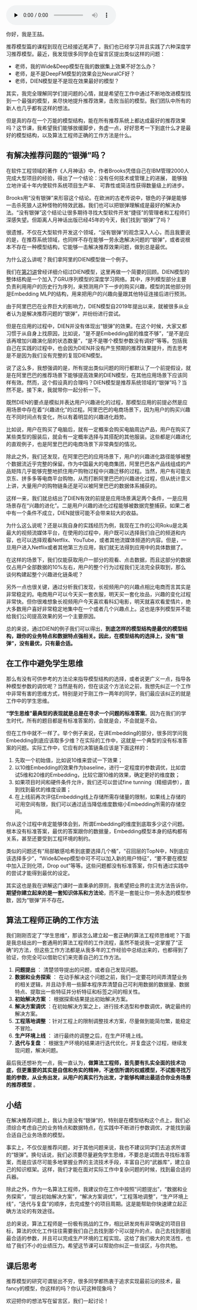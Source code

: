 <audio id="audio" title="特别加餐 | “银弹”不可靠，最优的模型结构该怎么找？" controls="" preload="none"><source id="mp3" src="https://static001.geekbang.org/resource/audio/1a/f1/1a5c171f40ce8405065c20debc6bf6f1.mp3"></audio>

你好，我是王喆。

推荐模型篇的课程到现在已经接近尾声了，我们也已经学习并且实践了六种深度学习推荐模型。最近，我发现很多同学会在留言区提出类似这样的问题：

- 老师，我的Wide&amp;Deep模型在我的数据集上效果不好怎么办？
- 老师，是不是DeepFM模型的效果会比NeuralCF好？
- 老师，DIEN模型是不是现在效果最好的模型？

其实，我完全理解同学们提问题的心情，就是希望在工作中通过不断地改进模型找到一个最强的模型，来尽快地提升推荐效果，击败当前的模型。我们团队中所有的新人也几乎都有这样的想法。

但是真的存在一个万能的模型结构，能在所有推荐系统上都达成最好的推荐效果吗？这节课，我希望我们能够放缓脚步，务虚一点，好好思考一下到底什么才是最好的模型结构，以及算法工程师正确的工作方法是什么。

## 有解决推荐问题的“银弹”吗？

在软件工程领域的著作《人月神话》中，作者Brooks凭借自己在IBM管理2000人完成大型项目的经验，得出了一个结论：没有任何技术或管理上的进展， 能够独立地许诺十年内使软件系统项目生产率、 可靠性或简洁性获得数量级上的进步。

Brooks用“没有银弹”来形容这个结论。在欧洲的古老传说中，银色的子弹是能够一击杀死狼人这种怪物的特效武器。我们也可以把银弹理解成是最好的解决办法。“没有银弹”这个结论让很多期待寻找大型软件开发“捷径”的管理者和工程师们深感失望。但距离人月神话出版已经45年的今天，我们找到“银弹”了吗？

很遗憾，不仅在大型软件开发这个领域，“没有银弹”的观念深入人心，而且我要说的是，在推荐系统领域，也同样不存在能够一劳永逸解决问题的“银弹”，或者说根本不存在一种模型结构，它能够一击解决推荐效果问题，做到总是最优。

为什么这么讲呢？我们拿阿里的DIEN模型做一个例子。

我们在[第21讲](https://time.geekbang.org/column/article/313736)曾经详细介绍过DIEN模型，这里再做一个简要的回顾。DIEN模型的整体结构是一个加入了GRU序列模型的深度学习网络。其中，序列模型部分主要负责利用用户的历史行为序列，来预测用户下一步的购买兴趣，模型的其他部分则是Embedding MLP的结构，用来把用户的兴趣向量跟其他特征连接后进行预测。

由于阿里巴巴在业界巨大的影响力，DIEN模型自2019年提出以来，就被很多从业者认为是解决推荐问题的“银弹”，并纷纷进行尝试。

但是在应用的过程中，DIEN并没有体现出“银弹”的效果。在这个时候，大家又都习惯于从自身上找原因，比如说，“是不是Embedding层的维度不够”，“是不是应该再增加兴趣演化层的状态数量”，“是不是哪个模型参数没有调好”等等。包括我自己在实践的过程中，也会因为DIEN并没有产生预期的推荐效果提升，而去思考是不是因为我们没有完整的复现DIEN模型。

说了这么多，我想强调的是，所有提出类似问题的同行都默认了一个前提假设，就是在阿里巴巴的推荐场景下能够提高效果的DIEN模型，在其他应用场景下应该同样有效。然而，这个假设真的合理吗？DIEN模型是推荐系统领域的“银弹”吗？当然不是。接下来，我就带你一起分析一下。

既然DIEN的要点是模拟并表达用户兴趣进化的过程，那模型应用的前提必然是应用场景中存在着“兴趣进化”的过程。阿里巴巴的电商场景下，因为用户的购买兴趣在不同时间点有变化，所以有着明显的兴趣进化趋势。

比如说，用户在购买了电脑后，就有一定概率会购买电脑周边产品，用户在购买了某些类型的服装后，就会有一定概率选择与其搭配的其他服装。这些都是兴趣进化的直观例子，也是阿里巴巴的电商场景下非常典型的情况。

除此之外，我们还发现，在阿里巴巴的应用场景下，用户的兴趣进化路径能够被整个数据流近乎完整的保留。作为中国最大的电商集团，阿里巴巴各产品线组成的产品矩阵几乎能够完整地抓住用户购物过程中兴趣迁移的过程。当然，用户有可能去京东、拼多多等电商平台购物，从而打断阿里巴巴的兴趣进化过程，但从统计意义上讲，大量用户的购物链条还是可以被阿里巴巴的数据体系捕获的。

这样一来，我们就总结出了DIEN有效的前提是应用场景满足两个条件，一是应用场景存在“兴趣的进化”。二是用户兴趣的进化过程能够被数据完整捕获。如果二者中有一个条件不成立，DIEN就很可能不会带来较大的收益。

为什么这么说呢？还是以我自身的实践经历为例，我现在工作的公司Roku是北美最大的视频流媒体平台，在使用的过程中，用户既可以选择我们自己的频道和内容，也可以选择观看Netflix、YouTube，或者其他流媒体频道的内容。但是，一旦用户进入Netflix或者其他第三方应用，我们就无法得到应用中的具体数据了。

在这样的场景下，我们仅能获取用户一部分的观看、点击数据，而且这部分的数据仅占用户全部数据的10%左右，用户的整个行为过程我们无法完全获取到，那么谈何构建起整个兴趣进化链条呢？

另外一点也很关键，通过分析我们发现，长视频用户的兴趣点相比电商而言其实是非常稳定的。电商用户可以今天买一套衣服，明天买一套化妆品，兴趣的变化过程非常快。但你很难想象长视频用户今天喜欢看科幻电影，明天就喜欢看爱情片，绝大多数用户喜好非常稳定地集中在一个或者几个兴趣点上。这也是序列模型并不能给我们公司提高效果的另一个主要原因。

总的来说，通过DIEN的例子我们可以得出，**到底怎样的模型结构是最优的模型结构，跟你的业务特点和数据特点强相关。因此，在模型结构的选择上，没有“银弹”，没有最优，只有最合适。**

## 在工作中避免学生思维

那么有没有可供参考的方法论来指导模型结构的选择，或者说更广义一点，指导各种模型参数的调优呢？当然是有的，但在谈这个方法论之前，我想先纠正一个工作中非常有害的思维方式，特别是对于刚工作一两年的同学，我们最应该纠正的就是工作中的学生思维。

**“学生思维”最典型的表现就是总是在寻求一个问题的标准答案**。因为在我们的学生时代，所有的题目都是有标准答案的，会就是会，不会就是不会。

但在工作中就不一样了。举个例子来说，在讲Embedding的部分，很多同学问我Embedding到底应该取多少维？在实际的工作中，这就是一个典型的没有标准答案的问题。实际工作中，它应有的决策链条应该是下面这样的：

1. 先取一个初始值，比如说10维来尝试一下效果；
1. 以10维Embedding的效果作为baseline，进行一定程度的参数调优，比如尝试5维和20维的Embedding，比较它跟10维的效果，确定更好的维度数；
1. 如果项目时间和硬件条件允许，我们还可以尝试fine tunning（精细调参），直到找到最优的维度设置；
1. 在上线前再次评估Embedding线上存储所需存储量的限制，如果线上存储的可用空间有限，我们可以通过适当降低维度数缩小Embedding所需的存储空间。

你从这个过程中肯定能够体会到，所谓Embedding的维度到底取多少这个问题。根本没有标准答案，最优的答案跟你的数据量，Embedding模型本身的结构都有关系，甚至还要受到工程环境的制约。

类似的问题还有“局部敏感哈希到底要选择几个桶”，“召回层的TopN中，N到底应该选择多少”，“Wide&amp;Deep模型中可不可以加入新的用户特征”，“要不要在模型中加入正则化项，Drop out”等等。这些问题都没有标准答案，你只有通过实践中的尝试才能得到最优的设定。

其实这也是我在讲解这门课时一直秉承的原则，我希望把业界的主流方法告诉你，**期望你建立起来的是一套知识体系和方法论**，而不是一套能让你一劳永逸的模型参数，因为“银弹”并不存在。

## 算法工程师正确的工作方法

我们刚刚否定了“学生思维”，那该怎么建立起一套正确的算法工程师思维呢？下面是我总结出的一套通用的算法工程师的工作流程，虽然不能说我一定掌握了“正确”的方法，但这些工作方法都是从我多年的工作经验中总结出来的，也都得到了验证，你完全可以借助它们来完善自己的工作方法。

1. **问题提出** ： 清楚领导提出的问题，或者自己发现问题。
1. **数据和业务探索** ： 在动手解决这个问题之前，我们一定要花时间弄清楚业务的相关逻辑，并且动手用一些脚本程序弄清楚自己可利用数据的数据量、数据特点、提取出一些特征并分析特征和标签之间的相关性。
1. **初始解决方案** ： 根据探索结果提出初始解决方案。
1. **解决方案调优** ：在初始解决方案之上，进行技术选型和参数调优，确定最终的解决方案。
1. **工程落地调整** ：针对工程上的限制调整技术方案，尽量做到能简勿繁，能稳定不冒险。
1. **生产环境上线** ： 进行最终的调整之后，在生产环境上线。
1. **迭代与复盘** ： 根据生产环境的结果进行迭代优化，并复盘这个过程，继续发现问题，解决问题。

最后我还想补充一点，我一直认为，**做算法工程师，首先要有扎实全面的技术功底，但更重要的其实是自信和务实的精神，不迷信所谓的权威模型，不试图寻找万能的参数，从业务出发，从用户的真实行为出发，才能够构建出最适合你业务场景的推荐模型** 。

## 小结

在解决推荐问题上，我认为是没有“银弹”的，特别是在模型结构这个点上，我们必须综合考虑自己的业务特点和数据特点，在实践中不断进行参数调优，才能找到最合适自己业务场景的模型。

事实上，不仅仅是推荐问题，对于其他问题来说，我也不建议同学们去追求所谓的“银弹”。换句话说，我们必须要尽量避免学生思维，不要总是试图去寻找标准答案，而是应该尽可能多地掌握业界的主流技术手段，丰富自己的“武器库”，建立自己的知识框架。这样，我们才能在面对实际工作中复杂问题的时候，找到最合适的兵器。

除此之外，作为一名算法工程师，我建议你在工作中按照“问题提出”，“数据和业务探索”，“提出初始解决方案”，“解决方案调优”，“工程落地调整”，“生产环境上线”，“迭代与复盘”的顺序，去完成整个的项目周期。这是能帮助你快速建立起正确方法论的有效途径。

总的来说，算法工程师是一份极有挑战的工作，相比研发岗有非常确定的项目目标，算法的优化工作往往需要我们自己去找到那个可以提升的点，自己去找到那组最合适的参数，并且可以完成生产环境的工程实现。这给了我们极大的灵活性，也给了我们不小的业绩压力。希望这节课可以帮助你纠正一些误区，与你共勉。

## 课后思考

推荐模型的研究可谓层出不穷，很多同学都热衷于追求实现最前沿的技术，最fancy的模型，你这样的吗？你认可这种现象吗？

欢迎把你的想法写在留言区，我们一起讨论！
